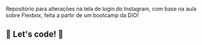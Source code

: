 Repositório para alterações na tela de login do Instagram, com base na aula sobre Flexbox, feita a partir de um bootcamp da DIO!

## 🚀 Let's code! 🚀
